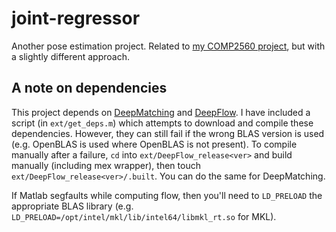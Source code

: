# joint-regressor

Another pose estimation project. Related to [my COMP2560
project](/qxcv/comp2560), but with a slightly different approach.

## A note on dependencies

This project depends on [DeepMatching](http://lear.inrialpes.fr/src/deepmatching/)
and [DeepFlow](http://lear.inrialpes.fr/src/deepflow/). I have included a
script (in `ext/get_deps.m`) which attempts to download and compile these
dependencies. However, they can still fail if the wrong BLAS version is
used (e.g. OpenBLAS is used where OpenBLAS is not present). To compile
manually after a failure, `cd` into `ext/DeepFlow_release<ver>` and build
manually (including mex wrapper), then touch
`ext/DeepFlow_release<ver>/.built`. You can do the same for DeepMatching.

If Matlab segfaults while computing flow, then you'll need to `LD_PRELOAD`
the appropriate BLAS library (e.g.
`LD_PRELOAD=/opt/intel/mkl/lib/intel64/libmkl_rt.so` for MKL).